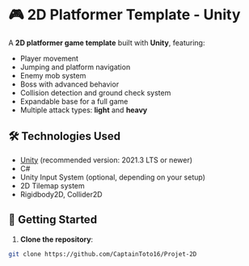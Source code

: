 # 🎮 2D Platformer Template - Unity

A **2D platformer game template** built with **Unity**, featuring:
- Player movement  
- Jumping and platform navigation  
- Enemy mob system  
- Boss with advanced behavior  
- Collision detection and ground check system  
- Expandable base for a full game  
- Multiple attack types: **light** and **heavy**

## 🛠️ Technologies Used

- [Unity](https://unity.com/) (recommended version: 2021.3 LTS or newer)
- C#
- Unity Input System (optional, depending on your setup)
- 2D Tilemap system
- Rigidbody2D, Collider2D

## 🚀 Getting Started

1. **Clone the repository**:

```bash
git clone https://github.com/CaptainToto16/Projet-2D
